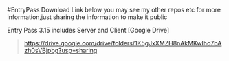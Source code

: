 #EntryPass Download Link below you may see my other repos etc for more information,just sharing the information to make it public

Entry Pass 3.15 includes Server and Client [Google Drive] 
> https://drive.google.com/drive/folders/1K5gJxXMZH8nAkMKwIho7bAzh0sVBjpbg?usp=sharing
